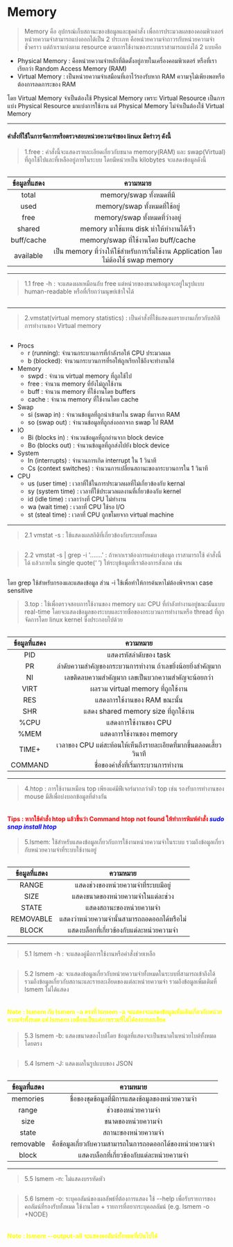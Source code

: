 # Memory
>Memory คือ  อุปกรณ์เก็บสถานะของข้อมูลและชุดคำสั่ง เพื่อการประมวลผลของคอมพิวเตอร์ หน่วยความจำสามารถแบ่งออกได้เป็น 2 ประเภท คือหน่วยความจำถาวรกับหน่วยความจำชั่วคราว แต่ถ้าเราแบ่งตาม resource 
ตามการใช้งานของระบบเราสามารถแบ่งได้ 2 แบบคือ

* Physical Memory : คือหน่วยความจำหลักที่ติดตั้งอยู่ภายในเครื่องคอมพิวเตอร์ หรือที่เราเรียกว่า Random Access Memory (RAM) 
* Virtual Memory : เป็นหน่วยความจำเสมือนที่เอาไว้รองรับหาก RAM ความจุไม่เพียงพอหรือต้องการลดภาระของ RAM

โดย Virtual Memory จำเป็นต้องใช้ Physical Memory เพราะ Virtual Resource เป็นการแบ่ง 
Physical Resource มาแบ่งการใช้งาน แต่ Physical Memory ไม่จำเป็นต้องใช้ Virtual Memory
***

#### คำสั่งที่ใช้ในการจัดการหรือตรวจสอบหน่วยความจำของ linux มีคร่าวๆ ดังนี้

>1.free : คำสั่งนี้จะแสดงรายละเอียดเกี่ยวกับขนาด memory(RAM) และ swap(Virtual) ที่ถูกใช้ไปและที่เหลืออยู่ภายในระบบ โดยมีหน่วยเป็น kilobytes จะแสดงข้อมูลดังนี้

<img src="pic/1.jpg" alt=""/>

|ข้อมูลที่แสดง|ความหมาย|  
|:---:|:---:|
|total|memory/swap ทั้งหมดที่มี|
|used|memory/swap ทั้งหมดที่ใช้อยู่|
|free|memory/swap ทั้งหมดที่ว่างอยู่|
|shared|memory มาใช้แทน disk ทำให้ทำงานได้เร็ว|
|buff/cache|memory/swap ที่ใช้งานโดย buff/cache|
|available|เป็น memory ที่ว่างให้ใช้สำหรับการเริ่มใช้งาน Application โดยไม่ต้องใช้ swap memory|
---
>1.1 free -h : จะแสดงผลเหมือนกับ free แต่หน่วยของขนาดข้อมูลจะอยู่ในรูปแบบ human-readable หรือที่เรียกว่ามนุษย์เข้าใจได้

<img src="pic/2.jpg" alt=""/>

***
>2.vmstat(virtual memory statistics) : เป็นคำสั่งที่ใช้แสดงผลรายงานเกี่ยวกับสถิติการทำงานของ Virtual memory

<img src="pic/3.jpg" alt=""/>

* Procs
    * r (running): จำนวนกระบวนการที่กำลังรอให้ CPU ประมวลผล
    * b (blocked): จำนวนกระบวนการที่รอให้ถูกเรียกใช้ถึงจะทำงานได้    
* Memory
    * swpd : จำนวน virtual memory ที่ถูกใช้ไป
    * free : จำนวน memory ที่ยังไม่ถูกใช้งาน
    * buff : จำนวน memory ที่ใช้งานโดย buffers
    * cache : จำนวน memory ที่ใช้งานโดย cache
* Swap
    * si (swap in) : จำนวนข้อมูลที่ถูกนำเข้ามาใน swap ที่มาจาก RAM
    * so (swap out) : จำนวนข้อมูลที่ถูกส่งออกจาก swap ไป RAM
* IO
    * Bi (blocks in) : จำนวนข้อมูลที่ถูกอ่านจาก block device
    * Bo (blocks out) : จำนวนข้อมูลที่ถูกส่งไปยัง block device
* System
    * In (interrupts) : จำนวนการเกิด interrupt ใน 1 วินาที
    * Cs (context switches) : จำนวนการเปลี่ยนสถานะของกระบวนการใน 1 วินาที
* CPU
    * us (user time) : เวลาที่ใช้ในการประมวลผลที่ไม่เกี่ยวข้องกับ kernal
    * sy (system time) : เวลาที่ใช้ประมวลผลงานที่เกี่ยวข้องกับ kernel
    * id (idle time) : เวลาว่างที่ CPU ไม่ทำงาน
    * wa (wait time) : เวลาที่ CPU ใช้รอ I/O
    * st (steal time) : เวลาที่ CPU ถูกขโมยจาก virtual machine
***
>2.1 vmstat -s : ใช้แสดงผลสถิติที่เกี่ยวข้องกับระบบทั้งหมด

<img src="pic/4.jpg" alt=""/>

>2.2 vmstat -s | grep -i '.......' : ถ้าหากเราต้องการแค่บางข้อมูล เราสามารถใช้ คำสั่งนี้ได้ แล้วภายใน single quote(‘ ’) ให้ระบุข้อมูลที่เราต้องการสังเกต เช่น

<img src="pic/5.jpg" alt=""/>

โดย grep ใช้สำหรับกรองและแสดงข้อมูล ส่วน -i ใช้เพื่อทำให้การค้นหาไม่ต้องพิจารณา case sensitive

>3.top : ใช้เพื่อตรวจสอบการใช้งานของ memory และ CPU ที่กำลังทำงานอยู่ขณะนั้นแบบ real-time โดยจะแสดงข้อมูลของระบบและรายชื่อของกระบวนการทำงานหรือ thread ที่ถูกจัดการโดย linux kernel ซึ่งประกอบไปด้วย

<img src="pic/6.jpg" alt=""/>

|ข้อมูลที่แสดง|ความหมาย|
|:---:|:---:|
|PID|แสดงรหัสลำดับของ task|
|PR|ลำดับความสำคัญของกระบวนการทำงาน ถ้าเลขยิ่งน้อยยิ่งสำคัญมาก|
|NI|เลขติดลบความสำคัญมาก เลขเป็นบวกความสำคัญจะน้อยกว่า|
|VIRT|ผลรวม virtual memory ที่ถูกใช้งาน|
|RES|แสดงการใช้งานของ RAM ขณะนั้น|
|SHR|แสดง shared memory size ที่ถูกใช้งาน|
|%CPU|แสดงการใช้งานของ CPU|
|%MEM|แสดงการใช้งานของ memory|
|TIME+|เวลาของ CPU แต่สะท้อนให้เห็นถึงรายละเอียดที่มากขึ้นตลอดเสี้ยววินาที|
|COMMAND|ชื่อของคำสั่งที่เริ่มกระบวนการทำงาน|
***

>4.htop : การใช้งานเหมือน top เพียงแค่มีฟีเจอร์มากกว่าตัว top เช่น รองรับการทำงานของ mouse มีสีเพื่อบ่งบอกข้อมูลที่ต่างกัน

<img src="pic/7.jpg" alt=""/>

<h4 style="color:red">Tips : หากใช้คำสั่ง htop แล้วขึ้นว่า Command htop not found ให้ทำการพิมพ์คำสั่ง <span style="color:blue"><em>sudo snap install htop</em></span></h4>

>5.lsmem: ใช้สำหรับแสดงข้อมูลเกี่ยวกับการใช้งานหน่วยความจำในระบบ รวมถึงข้อมูลเกี่ยวกับหน่วยความจำที่ระบบใช้งานอยู่

<img src="pic/lsmem1.png" alt=""/>

|ข้อมูลที่แสดง|ความหมาย|
|:---:|:---:|
|RANGE| แสดงช่วงของหน่วยความจำที่ระบบมีอยู่|
|SIZE| แสดงขนาดของหน่วยความจำในแต่ละช่วง|
|STATE| แสดงสถานะของหน่วยความจำ|
|REMOVABLE| แสดงว่าหน่วยความจำนั้นสามารถถอดออกได้หรือไม่|
|BLOCK| แสดงบล็อกที่เกี่ยวข้องกับแต่ละหน่วยความจำ|
***

>5.1 lsmem -h : จะแสดงคู่มือการใช้งานหรือคำสั่งช่วยเหลือ

<img src="pic/lsmem2.png" alt=""/>

>5.2 lsmem -a: จะแสดงข้อมูลเกี่ยวกับหน่วยความจำทั้งหมดในระบบที่สามารถเข้าถึงได้ รวมถึงข้อมูลเกี่ยวกับสถานะและรายละเอียดของแต่ละหน่วยความจำ รวมถึงข้อมูลเพิ่มเติมที่ lsmem ไม่ได้แสดง

<img src="pic/lsmem3.png" alt=""/>

<h4 style="color:yellow">Note : lsmem กับ lsmem -a ตรงที่ lsmem -a จะแสดงจะแสดงข้อมูลเพิ่มเติมเกี่ยวกับหน่วยความจำทั้งหมด แต่ lsmem เหมือนเป็นแค่ภาพรวมที่ไม่ได้ลงลายละเอียด </h4>

>5.3 lsmem -b: แสดงขนาดของไบต์โดย ข้อมูลที่แสดงจะเป็นขนาดในหน่วยไบต์ทั้งหมดโดยตรง

<img src="pic/lsmem4.png" alt=""/>

>5.4 lsmem -J: แสดงผลในรูปแบบของ JSON

<img src="pic/lsmem5.png" alt=""/>

|ข้อมูลที่แสดง|ความหมาย|
|:---:|:---:|
|memories| ชื่อของชุดข้อมูลที่มีการแสดงข้อมูลของหน่วยความจำ|
|range| ช่วงของหน่วยความจำ|
|size| ขนาดของหน่วยความจำ|
|state| สถานะของหน่วยความจำ|
|removable| คือข้อมูลเกี่ยวกับความสามารถในการถอดออกได้ของหน่วยความจำ|
|block| แสดงบล็อกที่เกี่ยวข้องกับแต่ละหน่วยความจำ|
***


>5.5 lsmem -n: ไม่แสดงบรรทัดหัว

<img src="pic/lsmem6.png" alt=""/>

>5.6 lsmem -o: ระบุคอลัมน์ของผลลัพธ์ที่ต้องการแสดง ใช้ --help เพื่อรับรายการของคอลัมน์ที่รองรับทั้งหมด ใช้งานโดย + รายการที่อยากระบุคอลลัมน์ (e.g. lsmem -o +NODE)

<img src="pic/lsmem7.png" alt=""/>

<h4 style="color:yellow">Note : lsmem --output-all จะแสดงคอลัมน์ทั้งหมดที่เป้นไปได้ </h4>









